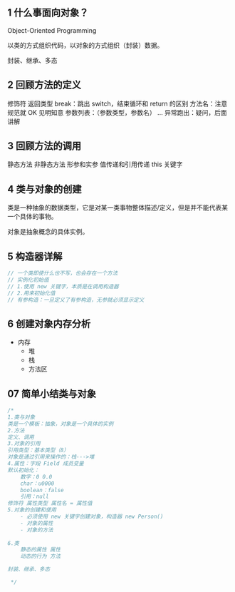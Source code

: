 ## 1 什么事面向对象？

Object-Oriented Programming

以类的方式组织代码，以对象的方式组织（封装）数据。

封装、继承、多态

## 2 回顾方法的定义

修饰符
返回类型
break：跳出 switch，结束循环和 return 的区别
方法名：注意规范就 OK 见明知意
参数列表：（参数类型，参数名） ...
异常跑出：疑问，后面讲解

## 3 回顾方法的调用

静态方法
非静态方法
形参和实参
值传递和引用传递
this 关键字

## 4 类与对象的创建

类是一种抽象的数据类型，它是对某一类事物整体描述/定义，但是并不能代表某一个具体的事物。

对象是抽象概念的具体实例。

## 5 构造器详解

```Java
// 一个类即使什么也不写，也会存在一个方法
// 实例化初始值
// 1.使用 new 关键字，本质是在调用构造器
// 2.用来初始化值
// 有参构造：一旦定义了有参构造，无参就必须显示定义
```

## 6 创建对象内存分析

- 内存
    - 堆
    - 栈
    - 方法区

## 07 简单小结类与对象

```java
/*
1.类与对象
类是一个模板：抽象，对象是一个具体的实例
2.方法
定义、调用
3.对象的引用
引用类型：基本类型（8）
对象是通过引用来操作的：栈--->堆
4.属性：字段 Field 成员变量
默认初始化：
    数字：0 0.0
    char：u0000
    boolean：false
    引用：null
修饰符 属性类型 属性名 = 属性值
5.对象的创建和使用
    - 必须使用 new 关键字创建对象，构造器 new Person()
    - 对象的属性
    - 对象的方法
    
6.类
    静态的属性 属性
    动态的行为 方法

封装、继承、多态

 */
```